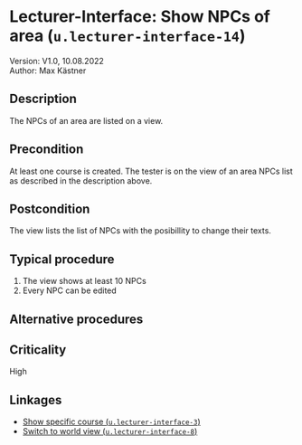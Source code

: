 # Lecturer-Interface: Show NPCs of area (`u.lecturer-interface-14`)


Version: V1.0, 10.08.2022 \
Author: Max Kästner

## Description

The NPCs of an area are listed on a view.

## Precondition

At least one course is created. The tester is on the view of an area NPCs list as described in the description above.

## Postcondition

The view lists the list of NPCs with the posibillity to change their texts.

## Typical procedure

1. The view shows at least 10 NPCs
2. Every NPC can be edited

## Alternative procedures


## Criticality

High

## Linkages

- [Show specific course (`u.lecturer-interface-3`)](u-lecturer-interface-03-show-specific-course.md)
- [Switch to world view (`u.lecturer-interface-8`)](u-lecturer-interface-08-switch-to-world-view.md)